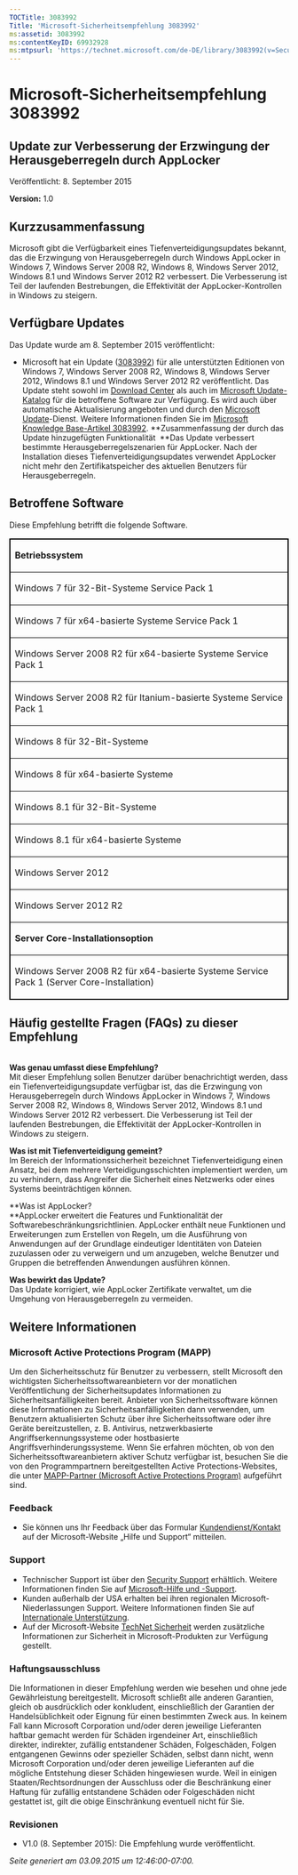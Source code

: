 ```yaml
---
TOCTitle: 3083992
Title: 'Microsoft-Sicherheitsempfehlung 3083992'
ms:assetid: 3083992
ms:contentKeyID: 69932928
ms:mtpsurl: 'https://technet.microsoft.com/de-DE/library/3083992(v=Security.10)'
---
```


Microsoft-Sicherheitsempfehlung 3083992
=======================================

Update zur Verbesserung der Erzwingung der Herausgeberregeln durch AppLocker
----------------------------------------------------------------------------

Veröffentlicht: 8. September 2015

**Version:** 1.0

Kurzzusammenfassung
-------------------

<span id="sectionToggle0"></span>
Microsoft gibt die Verfügbarkeit eines Tiefenverteidigungsupdates bekannt, das die Erzwingung von Herausgeberregeln durch Windows AppLocker in Windows 7, Windows Server 2008 R2, Windows 8, Windows Server 2012, Windows 8.1 und Windows Server 2012 R2 verbessert. Die Verbesserung ist Teil der laufenden Bestrebungen, die Effektivität der AppLocker-Kontrollen in Windows zu steigern.

Verfügbare Updates
------------------

<span id="sectionToggle1"></span>
Das Update wurde am 8. September 2015 veröffentlicht:

-   Microsoft hat ein Update ([3083992](http://support.microsoft.com/de-de/kb/3083992)) für alle unterstützten Editionen von Windows 7, Windows Server 2008 R2, Windows 8, Windows Server 2012, Windows 8.1 und Windows Server 2012 R2 veröffentlicht. Das Update steht sowohl im [Download Center](https://www.microsoft.com/de-de/download/default.aspx) als auch im [Microsoft Update-Katalog](http://catalog.update.microsoft.com/v7/site/install.aspx) für die betroffene Software zur Verfügung. Es wird auch über automatische Aktualisierung angeboten und durch den [Microsoft Update](http://update.microsoft.com/microsoftupdate/v6/vistadefault.aspx?ln=de-de)-Dienst. Weitere Informationen finden Sie im [Microsoft Knowledge Base-Artikel 3083992](http://support.microsoft.com/de-de/kb/3083992).
    **Zusammenfassung der durch das Update hinzugefügten Funktionalität 
    **Das Update verbessert bestimmte Herausgeberregelszenarien für AppLocker. Nach der Installation dieses Tiefenverteidigungsupdates verwendet AppLocker nicht mehr den Zertifikatspeicher des aktuellen Benutzers für Herausgeberregeln.

Betroffene Software
-------------------

<span id="sectionToggle2"></span>
Diese Empfehlung betrifft die folgende Software.

<p> </p>
<table style="border:1px solid black;">
<colgroup>
<col width="100%" />
</colgroup>
<tbody>
<tr class="odd">
<td style="border:1px solid black;"><p><strong>Betriebssystem</strong></p></td>
</tr>  
<tr class="even">
<td style="border:1px solid black;"><p>Windows 7 für 32-Bit-Systeme Service Pack 1</p></td>
</tr>  
<tr class="odd">
<td style="border:1px solid black;"><p>Windows 7 für x64-basierte Systeme Service Pack 1</p></td>
</tr>  
<tr class="even">
<td style="border:1px solid black;"><p>Windows Server 2008 R2 für x64-basierte Systeme Service Pack 1</p></td>
</tr>  
<tr class="odd">
<td style="border:1px solid black;"><p>Windows Server 2008 R2 für Itanium-basierte Systeme Service Pack 1</p></td>
</tr>  
<tr class="even">
<td style="border:1px solid black;"><p>Windows 8 für 32-Bit-Systeme</p></td>
</tr>  
<tr class="odd">
<td style="border:1px solid black;"><p>Windows 8 für x64-basierte Systeme</p></td>
</tr>  
<tr class="even">
<td style="border:1px solid black;"><p>Windows 8.1 für 32-Bit-Systeme</p></td>
</tr>  
<tr class="odd">
<td style="border:1px solid black;"><p>Windows 8.1 für x64-basierte Systeme</p></td>
</tr>  
<tr class="even">
<td style="border:1px solid black;"><p>Windows Server 2012</p></td>
</tr>  
<tr class="odd">
<td style="border:1px solid black;"><p>Windows Server 2012 R2</p></td>
</tr>  
<tr class="even">
<td style="border:1px solid black;"><p><strong>Server Core-Installationsoption</strong></p></td>
</tr>  
<tr class="odd">
<td style="border:1px solid black;"><p>Windows Server 2008 R2 für x64-basierte Systeme Service Pack 1 (Server Core-Installation)</p></td>
</tr>  
</tbody>  
</table>
  
Häufig gestellte Fragen (FAQs) zu dieser Empfehlung  
---------------------------------------------------
  
<span id="sectionToggle3"></span>  
**Was genau umfasst diese Empfehlung?**   
Mit dieser Empfehlung sollen Benutzer darüber benachrichtigt werden, dass ein Tiefenverteidigungsupdate verfügbar ist, das die Erzwingung von Herausgeberregeln durch Windows AppLocker in Windows 7, Windows Server 2008 R2, Windows 8, Windows Server 2012, Windows 8.1 und Windows Server 2012 R2 verbessert. Die Verbesserung ist Teil der laufenden Bestrebungen, die Effektivität der AppLocker-Kontrollen in Windows zu steigern.
  
**Was ist mit Tiefenverteidigung gemeint?**   
Im Bereich der Informationssicherheit bezeichnet Tiefenverteidigung einen Ansatz, bei dem mehrere Verteidigungsschichten implementiert werden, um zu verhindern, dass Angreifer die Sicherheit eines Netzwerks oder eines Systems beeinträchtigen können.
  
**Was ist AppLocker?   
**AppLocker erweitert die Features und Funktionalität der Softwarebeschränkungsrichtlinien. AppLocker enthält neue Funktionen und Erweiterungen zum Erstellen von Regeln, um die Ausführung von Anwendungen auf der Grundlage eindeutiger Identitäten von Dateien zuzulassen oder zu verweigern und um anzugeben, welche Benutzer und Gruppen die betreffenden Anwendungen ausführen können.
  
**Was bewirkt das Update?**  
Das Update korrigiert, wie AppLocker Zertifikate verwaltet, um die Umgehung von Herausgeberregeln zu vermeiden.
  
Weitere Informationen  
---------------------
  
<span id="sectionToggle4"></span>  
### Microsoft Active Protections Program (MAPP)
  
Um den Sicherheitsschutz für Benutzer zu verbessern, stellt Microsoft den wichtigsten Sicherheitssoftwareanbietern vor der monatlichen Veröffentlichung der Sicherheitsupdates Informationen zu Sicherheitsanfälligkeiten bereit. Anbieter von Sicherheitssoftware können diese Informationen zu Sicherheitsanfälligkeiten dann verwenden, um Benutzern aktualisierten Schutz über ihre Sicherheitssoftware oder ihre Geräte bereitzustellen, z. B. Antivirus, netzwerkbasierte Angriffserkennungssysteme oder hostbasierte Angriffsverhinderungssysteme. Wenn Sie erfahren möchten, ob von den Sicherheitssoftwareanbietern aktiver Schutz verfügbar ist, besuchen Sie die von den Programmpartnern bereitgestellten Active Protections-Websites, die unter [MAPP-Partner (Microsoft Active Protections Program)](http://technet.microsoft.com/de-de/security/dn467918) aufgeführt sind.
  
### Feedback
  
-   Sie können uns Ihr Feedback über das Formular [Kundendienst/Kontakt](http://support.microsoft.com/de-de/kb/?scid=sw;en;1257&amp;showpage=1&amp;ws=technet&amp;sd=tech) auf der Microsoft-Website „Hilfe und Support“ mitteilen.
  
### Support
  
-   Technischer Support ist über den [Security Support](https://consumersecuritysupport.microsoft.com/default.aspx?mkt=de-de) erhältlich. Weitere Informationen finden Sie auf [Microsoft-Hilfe und -Support](https://support.microsoft.com/de-de).  
-   Kunden außerhalb der USA erhalten bei ihren regionalen Microsoft-Niederlassungen Support. Weitere Informationen finden Sie auf [Internationale Unterstützung](http://go.microsoft.com/fwlink/?linkid=21155).  
-   Auf der Microsoft-Website [TechNet Sicherheit](http://technet.microsoft.com/de-de/security/default.aspx) werden zusätzliche Informationen zur Sicherheit in Microsoft-Produkten zur Verfügung gestellt.
  
### Haftungsausschluss
  
Die Informationen in dieser Empfehlung werden wie besehen und ohne jede Gewährleistung bereitgestellt. Microsoft schließt alle anderen Garantien, gleich ob ausdrücklich oder konkludent, einschließlich der Garantien der Handelsüblichkeit oder Eignung für einen bestimmten Zweck aus. In keinem Fall kann Microsoft Corporation und/oder deren jeweilige Lieferanten haftbar gemacht werden für Schäden irgendeiner Art, einschließlich direkter, indirekter, zufällig entstandener Schäden, Folgeschäden, Folgen entgangenen Gewinns oder spezieller Schäden, selbst dann nicht, wenn Microsoft Corporation und/oder deren jeweilige Lieferanten auf die mögliche Entstehung dieser Schäden hingewiesen wurde. Weil in einigen Staaten/Rechtsordnungen der Ausschluss oder die Beschränkung einer Haftung für zufällig entstandene Schäden oder Folgeschäden nicht gestattet ist, gilt die obige Einschränkung eventuell nicht für Sie.
  
### Revisionen
  
-   V1.0 (8. September 2015): Die Empfehlung wurde veröffentlicht.
  
*Seite generiert am 03.09.2015 um 12:46:00-07:00.*
